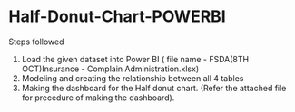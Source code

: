 # Half-Donut-Chart-POWERBI
Steps followed 
1) Load the given dataset into Power BI ( file name - FSDA(8TH OCT)Insurance - Complain Administration.xlsx) 
2) Modeling and creating the relationship between all 4 tables 
3) Making the dashboard for the Half donut chart. (Refer the attached file for precedure of making the dashboard).
